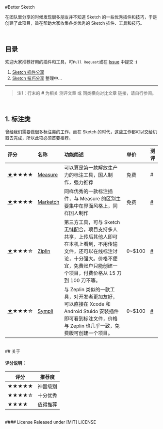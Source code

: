 
#Better Sketch

在团队里分享的时候发现很多朋友并不知道 Sketch 的一些优秀插件和技巧，于是创建了此项目，旨在帮助大家收集各类优秀的 Sketch 插件、工具和技巧。

<br>

## 目录

欢迎大家推荐好用的插件和工具，可`Pull Request`或在 [Issue] 中提交 :)

1. [Sketch 插件分享](./README.md)
2. [Sketch 技巧分享](./Sketch-Tips-Tricks.md) 整理中...

---
>注1：行末的 **#** 为相关 测评文章 或 同类横向对比文章 链接，请自行参阅。  

<br>

## 1. 标注类

曾经我们需要做很多标注类的工作，而在 Sketch 的时代，这些工作都可以交给机器去完成，所以此项必须首要推荐。

评分   | 名称  | 功能简述 | 单价 | 测评
:----- | :----- | :------ | :----- | :-----
<a href="#Measure" name="Measure">★</a>★★★★ | [Measure](http://utom.design/measure/) | 可以算是第一款解放生产力的标注工具，国人制作，强力推荐 | 免费 | #
<a href="#Marketch" name="Marketch">★</a>★★★★ | [Marketch](https://github.com/tudou527/marketch) | 同样优秀的一款标注插件，与 Measure 的区别主要集中在界面风格上，同样国人制作 | 免费 | [#](https://www.macstories.net/reviews/1password-4-for-mac-review/)
<a href="#Ziplin" name="Ziplin">★</a>★★★☆ | [Ziplin](https://zeplin.io/) | 第三方工具，可与 Sketch 无缝配合，项目支持多人共享，上传后其他人即可在本机上看到，不用传输文件，还可以在线标注讨论，十分强大。价格不便宜，免费账户只能创建一个项目，付费价格从 15 刀到 100 刀不等。 | 0~$100 | [#](https://www.zhihu.com/question/27713420)
<a href="#Sympli" name="Sympli">★</a>★★★☆ | [Sympli](https://sympli.io/) | 与 Zeplin 类似的一款工具，对开发者更加友好，可以直接在 Xcode 和 Android Stuido 安装插件即可看到标注文件，价格与 Zeplin 也几乎一致，免费版可创建一个项目。 | 0~$100 | [#](https://www.zhihu.com/question/27495264/answer/100427917)

<br>
## 关于

#### 评分说明：

评分   | 推荐度
----- | -----
★★★★★ | 神器级别
★★★★☆ | 十分优秀
★★★★  | 值得推荐


<br>
#### License
Released under [MIT] LICENSE


[issue]: https://github.com/zifeixu85/Better-Sketch/issues
[反馈]: https://github.com/zifeixu85/Better-Sketch/issues/new
[MIT]: https://rem.mit-license.org/